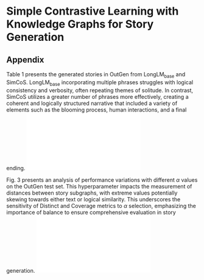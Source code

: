 # Simple Contrastive Learning with Knowledge Graphs for Story Generation
## Appendix
Table 1 presents the generated stories in OutGen from $\text{LongLM}_{\text{base}}$ and SimCoS. $\text{LongLM}_{\text{base}}$ incorporating multiple phrases struggles with logical consistency and verbosity, often repeating themes of solitude. In contrast, SimCoS utilizes a greater number of phrases more effectively, creating a coherent and logically structured narrative that included a variety of elements such as the blooming process, human interactions, and a final ending.
![case study](./fig.pdf)

Fig. 3 presents an analysis of performance variations with different $\alpha$ values on the OutGen test set. This hyperparameter impacts the measurement of distances between story subgraphs, with extreme values potentially skewing towards either text or logical similarity. This underscores the sensitivity of Distinct and Coverage metrics to $\alpha$ selection, emphasizing the importance of balance to ensure comprehensive evaluation in story generation.
![performance variations with different $\alpha$ values on the OutGen test set](./fig3.pdf)
